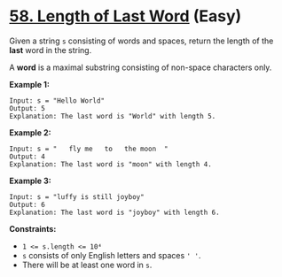 # [58. Length of Last Word][link] (Easy)

[link]: https://leetcode.com/problems/length-of-last-word/

Given a string `s` consisting of words and spaces, return the length of the **last** word in the
string.

A **word** is a maximal substring consisting of non-space characters only.

**Example 1:**

```
Input: s = "Hello World"
Output: 5
Explanation: The last word is "World" with length 5.
```

**Example 2:**

```
Input: s = "   fly me   to   the moon  "
Output: 4
Explanation: The last word is "moon" with length 4.
```

**Example 3:**

```
Input: s = "luffy is still joyboy"
Output: 6
Explanation: The last word is "joyboy" with length 6.
```

**Constraints:**

- `1 <= s.length <= 10⁴`
- `s` consists of only English letters and spaces `' '`.
- There will be at least one word in `s`.
